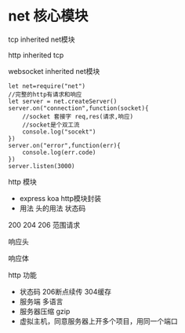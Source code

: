 # net 核心模块 
tcp inherited net模块

http inherited tcp

websocket inherited net模块

```
let net=require("net")
//完整的http有请求和响应
let server = net.createServer()
server.on("connection",function(socket){
    //socket 套接字 req,res(请求,响应)
    //socket是个双工流
    console.log("socekt")
})
server.on("error",function(err){
    console.log(err.code)
})
server.listen(3000)
```

http 模块
- express koa http模块封装
- 用法 头的用法 状态码

200
204
206 范围请求

响应头

响应体

http 功能

* 状态码 206断点续传 304缓存
* 服务端 多语言
* 服务器压缩 gzip
* 虚拟主机，同意服务器上开多个项目，用同一个端口

